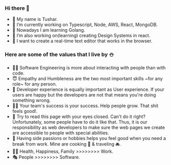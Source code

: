 ### Hi there 👋

- 🙎 My name is Tushar.
- 🔭 I’m currently working on Typescript, Node, AWS, React, MongoDB.
- 🌱 Nowadays I am learning Golang.
- 👯 I’m also working on(learning) creating Design Systems in react.
- 🤔 I want to create a real-time text editor that works in the browser.

### Here are some of the values that I live by ⛄️

- 👨🏻 Software Engineering is more about interacting with people than with code.
- 😇 Empathy and Humbleness are the two most important skills ~for any role~ for any person.
- 👀 Developer experience is equally important as User experience. If your users are happy but the developers are not that means you're doing something wrong.
- 💪🏻 Your team's success is your success. Help people grow. That shit feels good!.
- 🦋 Try to read this page with your eyes closed. Can't do it right? Unfortunately, some people have to do it like that. Thus, it is our responsibility as web developers to make sure the web pages we create are accessible to people with special abilities.
- 🍜 Having side passions or hobbies helps you feel good when you need a break from work. Mine are cooking 🍪 & traveling 🚘.
- 🏃🏻 Health, Happiness, Family >>>>>>>> Work.
- 🎭 People >>>>>>>> Software.

